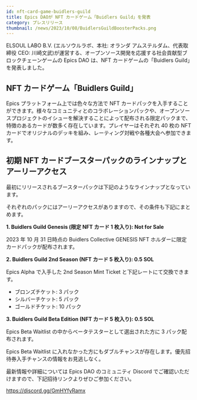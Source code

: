 ```yaml
---
id: nft-card-game-buidlers-guild
title: Epics DAOが NFT カードゲーム「Buidlers Guild」を発表
category: プレスリリース
thumbnail: /news/2023/10/08/BuidlersGuildBoosterPacks.png
---
```


ELSOUL LABO B.V. (エルソウルラボ、本社: オランダ アムステルダム、代表取締役 CEO:
川崎文武)が運営する、オープンソース開発を応援する社会貢献型ブロックチェーンゲームの
Epics DAO は、NFT カードゲームの「Buidlers Guild」を発表しました。

## NFT カードゲーム「Buidlers Guild」

Epics プラットフォーム上では色々な方法で NFT
カードパックを入手することができます。様々なコミュニティとのコラボレーションパックや、オープンソースプロジェクトのイシューを解決することによって配布される限定パックまで、特徴のあるカードが数多く存在しています。プレイヤーはそれぞれ
40 枚の NFT
カードでオリジナルのデッキを組み、レーティング対戦や各種大会へ参加できます。

## 初期 NFT カードブースターパックのラインナップとアーリーアクセス

最初にリリースされるブースターパックは下記のようなラインナップとなっています。

それぞれのパックにはアーリーアクセスがありますので、その条件も下記にまとめます。

**1. Buidlers Guild Genesis (限定 NFT カード 1 枚入り): Not for Sale**

2023 年 10 月 31 日時点の Buidlers Collective GENESIS NFT
ホルダーに限定カードパックが配布されます。

**2. Buidlers Guild 2nd Season (NFT カード 5 枚入り): 0.5 SOL**

Epics Alpha で入手した 2nd Season Mint Ticket と下記レートにて交換できます。

- ブロンズチケット: 3 パック
- シルバーチケット: 5 パック
- ゴールドチケット: 10 パック

**3. Buidlers Guild Beta Edition (NFT カード 5 枚入り): 0.5 SOL**

Epics Beta Waitlist の中からベータテスターとして選出された方に 3
パック配布されます。

Epics Beta Waitlist
に入れなかった方にもダブルチャンスが存在します。優先招待券入手チャンスの情報をお見逃しなく。

最新情報や詳細については Epics DAO のコミュニティ Discord
でご確認いただけますので、下記招待リンクよりぜひご参加ください。

https://discord.gg/GmHYfyRamx
